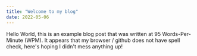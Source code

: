```yaml
---
title: "Welcome to my blog"
date: 2022-05-06
---
```


Hello World, this is an example blog post that was written at 95 Words-Per-Minute (WPM).
It appears that my browser / github does not have spell check, here's hoping I didn't mess anything up!
